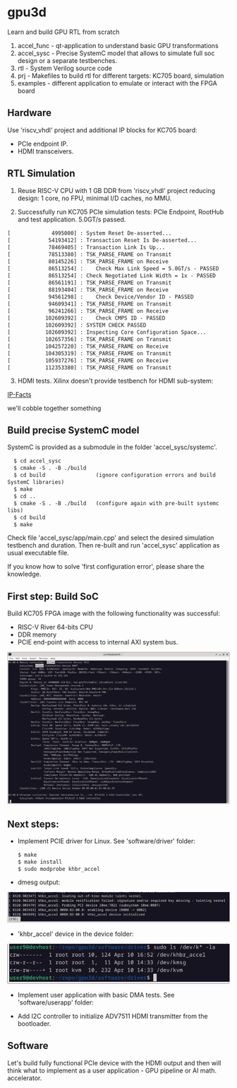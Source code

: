 # gpu3d
Learn and build GPU RTL from scratch

1. accel_func - qt-application to understand basic GPU transformations
2. accel_sysc - Precise SystemC model that allows to simulate full soc design or a separate testbenches.
3. rtl - System Verilog source code
4. prj - Makefiles to build rtl for different targets: KC705 board, simulation
5. examples - different application to emulate or interact with the FPGA board

## Hardware

Use 'riscv_vhdl' project and additional IP blocks for KC705 board:

- PCIe endpoint IP.
- HDMI transceivers.


## RTL Simulation

1. Reuse RISC-V CPU with 1 GB DDR from 'riscv_vhdl' project reducing design: 
   1 core, no FPU, minimal I/D caches, no MMU.

2. Successfully run KC705 PCIe simulation tests: PCIe Endpoint, RootHub 
and test application. 5.0GT/s passed.

```
[             4995000] : System Reset De-asserted...
[            54193412] : Transaction Reset Is De-asserted...
[            78469405] : Transaction Link Is Up...
[            78513380] : TSK_PARSE_FRAME on Transmit
[            80145226] : TSK_PARSE_FRAME on Receive
[            86513254] :    Check Max Link Speed = 5.0GT/s - PASSED
[            86513254] : Check Negotiated Link Width = 1x - PASSED
[            86561191] : TSK_PARSE_FRAME on Transmit
[            88193404] : TSK_PARSE_FRAME on Receive
[            94561298] :    Check Device/Vendor ID - PASSED
[            94609341] : TSK_PARSE_FRAME on Transmit
[            96241266] : TSK_PARSE_FRAME on Receive
[           102609392] :    Check CMPS ID - PASSED
[           102609392] : SYSTEM CHECK PASSED
[           102609392] : Inspecting Core Configuration Space...
[           102657356] : TSK_PARSE_FRAME on Transmit
[           104257220] : TSK_PARSE_FRAME on Receive
[           104305319] : TSK_PARSE_FRAME on Transmit
[           105937276] : TSK_PARSE_FRAME on Receive
[           112353380] : TSK_PARSE_FRAME on Transmit
```

3. HDMI tests. Xilinx doesn't provide testbench for HDMI sub-system:

  [IP-Facts](https://docs.xilinx.com/r/en-US/pg235-v-hdmi-tx-ss/IP-Facts)

we'll cobble together something

## Build precise SystemC model

SystemC is provided as a submodule in the folder 'accel_sysc/systemc'.

      $ cd accel_sysc
      $ cmake -S . -B ./build
      $ cd build                (ignore configuration errors and build SystemC libraries)
      $ make
      $ cd ..
      $ cmake -S . -B ./build   (configure again with pre-built systemc libs)
      $ cd build
      $ make

Check file 'accel_sysc/app/main.cpp' and select the desired simulation testbench and duration.
Then re-built and run 'accel_sysc' application as usual executable file.

If you know how to solve 'first configuration error', please share the knowledge.


## First step: Build SoC

Build KC705 FPGA image with the following functionality was successful:

- RISC-V River 64-bits CPU
- DDR memory
- PCIE end-point with access to internal AXI system bus.

![lspci output](docs/doxygen/pics/lspci_kc705.png)

## Next steps:

- Implement PCIE driver for Linux. See 'software/driver' folder:

      $ make
      $ make install
      $ sudo modprobe khbr_accel

- dmesg output:

![dmesg output](docs/doxygen/pics/dmesg_khbr_accel.png)

- 'khbr_accel' device in the device folder:

![device driver module](docs/doxygen/pics/dev_khbr_accel.png)

- Implement user application with basic DMA tests. See 'software/userapp' folder:

- Add I2C controller to initialize ADV7511 HDMI transmitter from the bootloader.


## Software

Let's build fully functional PCIe device with the HDMI output
and then will think what to implement as a user application - 
GPU pipeline or AI math. accelerator.

